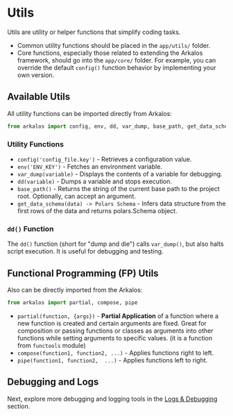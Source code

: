 # Utils

Utils are utility or helper functions that simplify coding tasks.

- Common utility functions should be placed in the `app/utils/` folder.
- Core functions, especially those related to extending the Arkalos framework, should go into the `app/core/` folder. For example, you can override the default `config()` function behavior by implementing your own version.

## Available Utils

All utility functions can be imported directly from Arkalos:

```python
from arkalos import config, env, dd, var_dump, base_path, get_data_schema
```

### Utility Functions

- `config('config_file.key')` - Retrieves a configuration value.
- `env('ENV_KEY')` - Fetches an environment variable.
- `var_dump(variable)` - Displays the contents of a variable for debugging.
- `dd(variable)` - Dumps a variable and stops execution.
- `base_path()` - Returns the string of the current base path to the project root. Optionally, can accept an argument.
- `get_data_schema(data) -> Polars Schema` - Infers data structure from the first rows of the data and returns polars.Schema object.

### `dd()` Function

The `dd()` function (short for "dump and die") calls `var_dump()`, but also halts script execution. It is useful for debugging and testing.


## Functional Programming (FP) Utils

Also can be directly imported from the Arkalos:

```python
from arkalos import partial, compose, pipe
```

- `partial(function, {args})` - **Partial Application** of a function where a new function is created and certain arguments are fixed. Great for composition or passing functions or classes as arguments into other functions while setting arguments to specific values. (it is a function from `functools` module)
- `compose(function1, function2, ...)` - Applies functions right to left.
- `pipe(function1, function2,  ...)` - Applies functions left to right.


## Debugging and Logs

Next, explore more debugging and logging tools in the [Logs & Debugging](/docs/logs) section.

